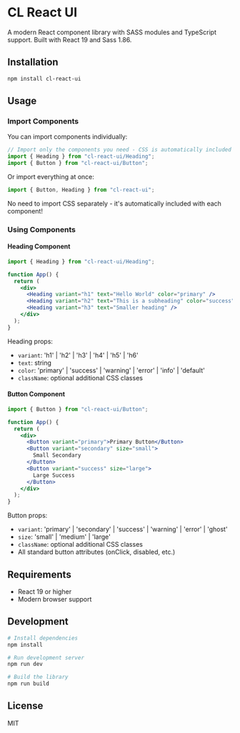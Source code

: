 # CL React UI

A modern React component library with SASS modules and TypeScript support. Built with React 19 and Sass 1.86.

## Installation

```bash
npm install cl-react-ui
```

## Usage

### Import Components

You can import components individually:

```jsx
// Import only the components you need - CSS is automatically included
import { Heading } from "cl-react-ui/Heading";
import { Button } from "cl-react-ui/Button";
```

Or import everything at once:

```jsx
import { Button, Heading } from "cl-react-ui";
```

No need to import CSS separately - it's automatically included with each component!

### Using Components

#### Heading Component

```jsx
import { Heading } from "cl-react-ui/Heading";

function App() {
  return (
    <div>
      <Heading variant="h1" text="Hello World" color="primary" />
      <Heading variant="h2" text="This is a subheading" color="success" />
      <Heading variant="h3" text="Smaller heading" />
    </div>
  );
}
```

Heading props:

- `variant`: 'h1' | 'h2' | 'h3' | 'h4' | 'h5' | 'h6'
- `text`: string
- `color`: 'primary' | 'success' | 'warning' | 'error' | 'info' | 'default'
- `className`: optional additional CSS classes

#### Button Component

```jsx
import { Button } from "cl-react-ui/Button";

function App() {
  return (
    <div>
      <Button variant="primary">Primary Button</Button>
      <Button variant="secondary" size="small">
        Small Secondary
      </Button>
      <Button variant="success" size="large">
        Large Success
      </Button>
    </div>
  );
}
```

Button props:

- `variant`: 'primary' | 'secondary' | 'success' | 'warning' | 'error' | 'ghost'
- `size`: 'small' | 'medium' | 'large'
- `className`: optional additional CSS classes
- All standard button attributes (onClick, disabled, etc.)

## Requirements

- React 19 or higher
- Modern browser support

## Development

```bash
# Install dependencies
npm install

# Run development server
npm run dev

# Build the library
npm run build
```

## License

MIT
